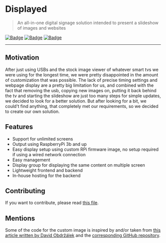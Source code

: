 # Displayed

> An all-in-one digital signage solution intended to present a slideshow of
> images and websites

[![Badge](https://img.shields.io/badge/org-KEG_Amorbach-blue)](https://amorgym.de)
[![Badge](https://img.shields.io/github/v/release/TechnikKEG/Displayed)](https://github.com/TechnikKEG/Displayed/releases/latest)
[![Badge](https://img.shields.io/badge/license-MIT-blue)](https://github.com/TechnikKEG/Displayed/blob/master/LICENSE)

---

## Motivation

After just using USBs and the stock image viewer of whatever smart tvs we were using for the longest time, we were pretty disappointed in the amount of customization that was possible. The lack of precise timing settings and webpage display are a pretty big limitation for us, and combined with the fact that removing the usb, copying new images on, putting it back behind the tv and starting the slideshow are just too many steps for simple updates, we decided to look for a better solution. But after looking for a bit, we could't find anything, that completely met our requirements, so we decided to create our own solution.

## Features

- Support for unlimited screens
- Output using RaspberryPi 3b and up
- Easy display setup using custom RPi firmware image, no setup required if using a wired network connection
- Easy management
- Display group for displaying the same content on multiple screen
- Lightweight frontend and backend
- In-house hosting for the backend

## Contributing

If you want to contribute, please read [this file](CONTRIBUTING.md).

## Mentions

Some of the code for the custom image is inspired by and/or taken from [this article written by David Obdržálek](https://medium.com/@deltazero/making-kioskpi-custom-raspberry-pi-os-image-using-pi-gen-99aac2cd8cb6) and the [corresponding GitHub repository](https://github.com/deltazero-cz/kiosk.pi).